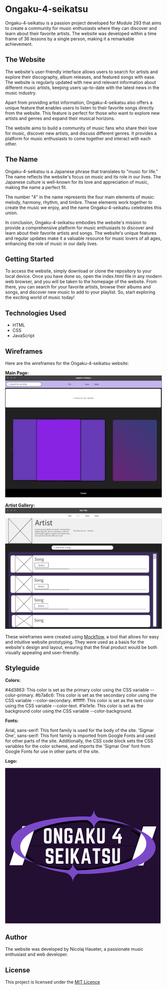# Ongaku-4-seikatsu
Ongaku-4-seikatsu is a passion project developed for Module 293 that aims to create a community for music enthusiasts where they can discover and learn about their favorite artists. The website was developed within a time frame of 36 lessons by a single person, making it a remarkable achievement.

## The Website
The website's user-friendly interface allows users to search for artists and explore their discography, album releases, and featured songs with ease. The website is regularly updated with new and relevant information about different music artists, keeping users up-to-date with the latest news in the music industry.

Apart from providing artist information, Ongaku-4-seikatsu also offers a unique feature that enables users to listen to their favorite songs directly from the website. This feature is perfect for those who want to explore new artists and genres and expand their musical horizons.

The website aims to build a community of music fans who share their love for music, discover new artists, and discuss different genres. It provides a platform for music enthusiasts to come together and interact with each other.

## The Name
Ongaku-4-seikatsu is a Japanese phrase that translates to "music for life." The name reflects the website's focus on music and its role in our lives. The Japanese culture is well-known for its love and appreciation of music, making the name a perfect fit.

The number "4" in the name represents the four main elements of music: melody, harmony, rhythm, and timbre. These elements work together to create the music we enjoy, and the name Ongaku-4-seikatsu celebrates this union.

In conclusion, Ongaku-4-seikatsu embodies the website's mission to provide a comprehensive platform for music enthusiasts to discover and learn about their favorite artists and songs. The website's unique features and regular updates make it a valuable resource for music lovers of all ages, enhancing the role of music in our daily lives.

## Getting Started
To access the website, simply download or clone the repository to your local device. Once you have done so, open the index.html file in any modern web browser, and you will be taken to the homepage of the website. From there, you can search for your favorite artists, browse their albums and songs, and discover new music to add to your playlist. So, start exploring the exciting world of music today!

## Technologies Used
- HTML
- CSS
- JavaScript

## Wireframes
Here are the wireframes for the Ongaku-4-seikatsu website:

**Main Page:**![Image of mainpage](Wireframes-Logo/Screenshot%202023-04-14%20133311.png)

**Artist Gallery:** ![Image of artist gallery](Wireframes-Logo/Screenshot%202023-04-14%20133411.png)

These wireframes were created using [Mockflow](https://wireframepro.mockflow.com), a tool that allows for easy and intuitive website prototyping. They were used as a basis for the website's design and layout, ensuring that the final product would be both visually appealing and user-friendly.

## Styleguide
**Colors:**

#4d3863: This color is set as the primary color using the CSS variable --color-primary.
#b7a6c6: This color is set as the secondary color using the CSS variable --color-secondary.
#ffffff: This color is set as the text color using the CSS variable --color-text.
#1e1e1e: This color is set as the background color using the CSS variable --color-background.

**Fonts:**

Arial, sans-serif: This font family is used for the body of the site.
'Sigmar One', sans-serif: This font family is imported from Google Fonts and used for other parts of the site.
Additionally, the CSS code block sets the CSS variables for the color scheme, and imports the 'Sigmar One' font from Google Fonts for use in other parts of the site.

**Logo:**

![Logo of the Website](Wireframes-Logo/Dise%C3%B1o%20sin%20t%C3%ADtulo.png)

## Author
The website was developed by Nicolaj Haueter, a passionate music enthusiast and web developer.

## License
This project is licensed under the [MIT Licence](LICENCE)